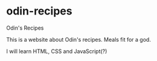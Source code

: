 # odin-recipes
Odin's Recipes

This is a website about Odin's recipes.
Meals fit for a god.

I will learn HTML, CSS and JavaScript(?)

